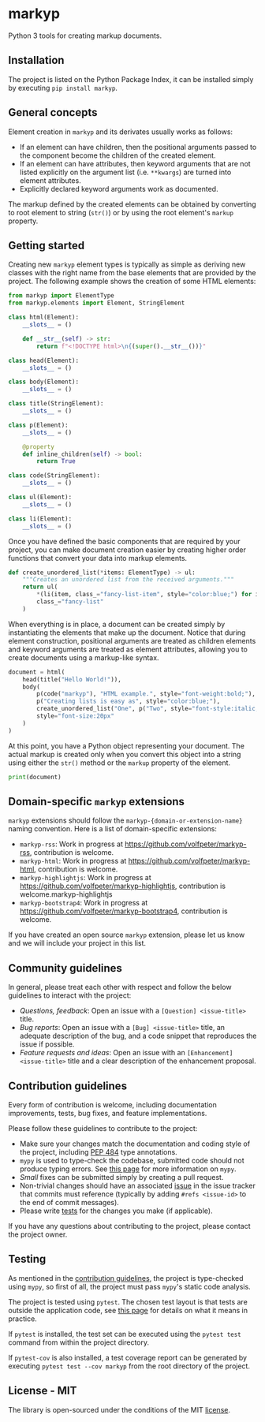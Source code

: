 # markyp

Python 3 tools for creating markup documents.

## Installation

The project is listed on the Python Package Index, it can be installed simply by executing `pip install markyp`.

## General concepts

Element creation in `markyp` and its derivates usually works as follows:

- If an element can have children, then the positional arguments passed to the component become the children of the created element.
- If an element can have attributes, then keyword arguments that are not listed explicitly on the argument list (i.e. `**kwargs`) are turned into element attributes.
- Explicitly declared keyword arguments work as documented.

The markup defined by the created elements can be obtained by converting to root element to string (`str()`) or by using the root element's `markup` property.

## Getting started

Creating new `markyp` element types is typically as simple as deriving new classes with the right name from the base elements that are provided by the project. The following example shows the creation of some HTML elements:

```Python
from markyp import ElementType
from markyp.elements import Element, StringElement

class html(Element):
    __slots__ = ()

    def __str__(self) -> str:
        return f"<!DOCTYPE html>\n{(super().__str__())}"

class head(Element):
    __slots__ = ()

class body(Element):
    __slots__ = ()

class title(StringElement):
    __slots__ = ()

class p(Element):
    __slots__ = ()

    @property
    def inline_children(self) -> bool:
        return True

class code(StringElement):
    __slots__ = ()

class ul(Element):
    __slots__ = ()

class li(Element):
    __slots__ = ()
```

Once you have defined the basic components that are required by your project, you can make document creation easier by creating higher order functions that convert your data into markup elements.

```Python
def create_unordered_list(*items: ElementType) -> ul:
    """Creates an unordered list from the received arguments."""
    return ul(
        *(li(item, class_="fancy-list-item", style="color:blue;") for item in items),
        class_="fancy-list"
    )
```

When everything is in place, a document can be created simply by instantiating the elements that make up the document. Notice that during element construction, positional arguments are treated as children elements and keyword arguments are treated as element attributes, allowing you to create documents using a markup-like syntax.

```Python
document = html(
    head(title("Hello World!")),
    body(
        p(code("markyp"), "HTML example.", style="font-weight:bold;"),
        p("Creating lists is easy as", style="color:blue;"),
        create_unordered_list("One", p("Two", style="font-style:italic;"), "Three"),
        style="font-size:20px"
    )
)
```

At this point, you have a Python object representing your document. The actual markup is created only when you convert this object into a string using either the `str()` method or the `markup` property of the element.

```Python
print(document)
```

## Domain-specific `markyp` extensions

`markyp` extensions should follow the `markyp-{domain-or-extension-name}` naming convention. Here is a list of domain-specific extensions:

- `markyp-rss`: Work in progress at https://github.com/volfpeter/markyp-rss, contribution is welcome.
- `markyp-html`: Work in progress at https://github.com/volfpeter/markyp-html, contribution is welcome.
- `markyp-highlightjs`: Work in progress at https://github.com/volfpeter/markyp-highlightjs, contribution is welcome.markyp-highlightjs
- `markyp-bootstrap4`: Work in progress at https://github.com/volfpeter/markyp-bootstrap4, contribution is welcome.

If you have created an open source `markyp` extension, please let us know and we will include your project in this list.

## Community guidelines

In general, please treat each other with respect and follow the below guidelines to interact with the project:

- _Questions, feedback_: Open an issue with a `[Question] <issue-title>` title.
- _Bug reports_: Open an issue with a `[Bug] <issue-title>` title, an adequate description of the bug, and a code snippet that reproduces the issue if possible.
- _Feature requests and ideas_: Open an issue with an `[Enhancement] <issue-title>` title and a clear description of the enhancement proposal.

## Contribution guidelines

Every form of contribution is welcome, including documentation improvements, tests, bug fixes, and feature implementations.

Please follow these guidelines to contribute to the project:

- Make sure your changes match the documentation and coding style of the project, including [PEP 484](https://www.python.org/dev/peps/pep-0484/) type annotations.
- `mypy` is used to type-check the codebase, submitted code should not produce typing errors. See [this page](http://mypy-lang.org/) for more information on `mypy`.
- _Small_ fixes can be submitted simply by creating a pull request.
- Non-trivial changes should have an associated [issue](#community-guidelines) in the issue tracker that commits must reference (typically by adding `#refs <issue-id>` to the end of commit messages).
- Please write [tests](#testing) for the changes you make (if applicable).

If you have any questions about contributing to the project, please contact the project owner.

## Testing

As mentioned in the [contribution guidelines](#contribution-guidelines), the project is type-checked using `mypy`, so first of all, the project must pass `mypy`'s static code analysis.

The project is tested using `pytest`. The chosen test layout is that tests are outside the application code, see [this page](https://docs.pytest.org/en/latest/goodpractices.html#tests-outside-application-code) for details on what it means in practice.

If `pytest` is installed, the test set can be executed using the `pytest test` command from within the project directory.

If `pytest-cov` is also installed, a test coverage report can be generated by executing `pytest test --cov markyp` from the root directory of the project.

## License - MIT

The library is open-sourced under the conditions of the MIT [license](https://choosealicense.com/licenses/mit/).
